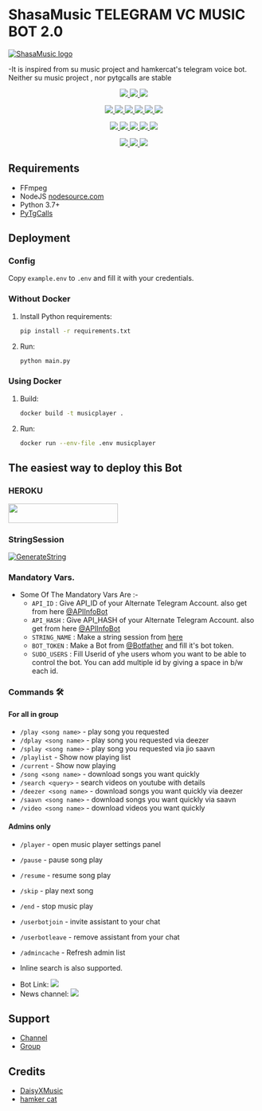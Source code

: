 # ShasaMusic TELEGRAM VC MUSIC BOT 2.0
[![ShasaMusic logo](https://telegra.ph/file/79aa7603677fc11492cad.jpg)](https://t.me/ShasaSupport)


-It is inspired from su music project and hamkercat's telegram voice bot.
Neither su music project , nor pytgcalls are stable


<p align="center">
<a href="https://app.codacy.com/gh/MdNoor786/ShasaMusic?utm_source=github.com&utm_medium=referral&utm_content=MdNoor786/ShasaMusic&utm_campaign=Badge_Grade_Settings" alt="Codacy Badge">
<img src="https://api.codacy.com/project/badge/Grade/6141417ceaf84545bab6bd671503df51" /> </a>
<a href="https://github.com/MdNoor786/ShasaMusic" alt="Libraries.io dependency status for GitHub repo"> <img src="https://img.shields.io/librariesio/github/MdNoor786/ShasaMusic" /> </a>
<a href="http://hits.dwyl.com/MdNoor786/ShasaMusic" alt="HitCount"> <img src="http://hits.dwyl.com/MdNoor786/ShasaMusic.svg" /> </a>
</p>
<p align="center">
<a href="https://github.com/MdNoor786/ShasaMusic" alt="GitHub closed issues"> <img src="https://img.shields.io/github/issues-closed-raw/MdNoor786/ShasaMusic?style=flat&logo=github&color=success" /> </a>
<a href="https://github.com/MdNoor786/ShasaMusic" alt="GitHub commit activity"> <img src="https://img.shields.io/github/commit-activity/m/MdNoor786/ShasaMusic" /> </a>
<a href="https://github.com/MdNoor786/ShasaMusic/graphs/contributors" alt="GitHub contributors"> <img src="https://img.shields.io/github/contributors/MdNoor786/ShasaMusic?style=flat&logo=github" /> </a>
<a href="https://github.com/MdNoor786/ShasaMusic/network/members" alt="GitHub forks"> <img src="https://img.shields.io/github/forks/MdNoor786/ShasaMusic?label=Forks&logo=github" /> </a>
<a href="https://github.com/MdNoor786/ShasaMusic" alt="GitHub closed pull requests"> <img src="https://img.shields.io/github/issues-pr-closed-raw/MdNoor786/ShasaMusic?color=success" /> </a>
<a href="https://github.com/MdNoor786/ShasaMusic" alt="GitHub issues"> <img src="https://img.shields.io/github/issues-raw/MdNoor786/ShasaMusic?style=flat&logo=github&color=yellow" /> </a>
</p>
<p align="center">
<a href="https://github.com/MdNoor786/ShasaMusic" alt="GitHub release (latest by date including pre-releases)"> <img src="https://img.shields.io/github/v/release/MdNoor786/ShasaMusic?include_prereleases?style=flat&logo=github" /> </a>
<a href="https://www.python.org/" alt="made-with-python"> <img src="https://img.shields.io/badge/Made%20with-Python-1f425f.svg?style=flat&logo=python&color=blue" /> </a>
<a href="https://github.com/MdNoor786/ShasaMusic" alt="Docker!"> <img src="https://aleen42.github.io/badges/src/docker.svg" /> </a>
<a href="https://github.com/MdNoor786/ShasaMusic" alt="GitHub repo size"> <img src="https://img.shields.io/github/repo-size/MdNoor786/ShasaMusic" /> </a>
<a href="https://github.com/MdNoor786/ShasaMusic/blob/master/LICENSE" alt="GPLv3 license"> <img src="https://img.shields.io/badge/License-GPLv3-blue.svg" /> </a>
</p>
<p align="center">
<a href="https://t.me/LionXUpdates" alt="Telegram!"> <img src="https://aleen42.github.io/badges/src/telegram.svg" /> </a>
<a href="https://github.com/MdNoor786/ShasaMusic/graphs/commit-activity" alt="Maintenance"> <img src="https://img.shields.io/badge/Maintained%3F-yes-green.svg" /> </a>
<a href="https://makeapullrequest.com" alt="PRs Welcome"> <img src="https://img.shields.io/badge/PRs-welcome-brightgreen.svg?style=flat-square" /> </a>
</p>


## Requirements

- FFmpeg
- NodeJS [nodesource.com](https://nodesource.com/)
- Python 3.7+
- [PyTgCalls](https://github.com/pytgcalls/pytgcalls)

## Deployment

### Config

Copy `example.env` to `.env` and fill it with your credentials.

### Without Docker

1. Install Python requirements:
   ```bash
   pip install -r requirements.txt
   ```
2. Run:
   ```bash
   python main.py
   ```

### Using Docker

1. Build:
   ```bash
   docker build -t musicplayer .
   ```
2. Run:
   ```bash
   docker run --env-file .env musicplayer
   ```

## The easiest way to deploy this Bot
### HEROKU
<a href="https://heroku.com/deploy?template=https://github.com/MdNoor786/ShasaMusic"> <img src="https://img.shields.io/badge/Deploy%20To%20Heroku-red?style=for-the-badge&logo=heroku" width="220" height="38.45"/></a></p>

### StringSession

[![GenerateString](https://img.shields.io/badge/repl.it-generateString-yellowgreen)](https://replit.com/@SimpleBoy786/ShasaMusic#main.py) 


### Mandatory Vars.

- Some Of The Mandatory Vars Are :-
   - `API_ID` :  Give API_ID of your Alternate Telegram Account. also get from here [@APIInfoBot](https://t.me/APIinfoBot)
   - `API_HASH` :  Give API_HASH of your Alternate Telegram Account. also get from here [@APIInfoBot](https://t.me/APIinfoBot)
   - `STRING_NAME` :  Make a string session from [here](https://replit.com/@SimpleBoy786/ShasaMusic)
   - `BOT_TOKEN` :  Make a Bot from [@Botfather](https://t.me/botfather) and fill it's bot token.
   - `SUDO_USERS` :  Fill Userid of yhe users whom you want to be able to control the bot. You can add multiple id by giving a space in b/w each id.


### Commands 🛠
#### For all in group
- `/play <song name>` - play song you requested
- `/dplay <song name>` - play song you requested via deezer
- `/splay <song name>` - play song you requested via jio saavn
- `/playlist` - Show now playing list
- `/current` - Show now playing
- `/song <song name>` - download songs you want quickly
- `/search <query>` - search videos on youtube with details
- `/deezer <song name>` - download songs you want quickly via deezer
- `/saavn <song name>` - download songs you want quickly via saavn
- `/video <song name>` - download videos you want quickly


#### Admins only
- `/player` - open music player settings panel
- `/pause` - pause song play
- `/resume` - resume song play
- `/skip` - play next song
- `/end` - stop music play
- `/userbotjoin` - invite assistant to your chat
- `/userbotleave` - remove assistant from your chat
- `/admincache` - Refresh admin list

- Inline search is also supported.

* Bot Link:  <a href="https://t.me/ShasaMusic" alt="ShasaMusic"> <img src="https://img.shields.io/badge/%F0%9F%A4%96%20-ShasaMusic-blue" /> </a>
* News channel: <a  href="https://t.me/W2H_Userbot" alt="ShasaMusic Updates"> <img  src="https://img.shields.io/badge/%F0%9F%92%A1-ShasaMusic%20Updates-9cf" /> </a>

## Support
- [Channel](https://t.me/LionXSupport)
- [Group](https://t.me/ShasaSupport)

## Credits
- [DaisyXMusic](https://github.com/TeamDaisyX/DaisyXMusic)
- [hamker cat](https://github.com/thehamkercat/Telegram_VC_Bot)

